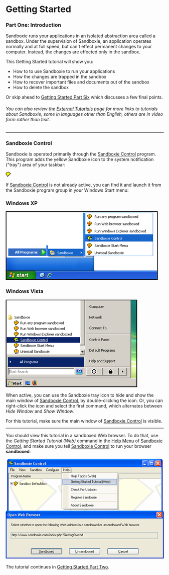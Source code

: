 # Getting Started

### Part One: Introduction

Sandboxie runs your applications in an isolated abstraction area called a sandbox. Under the supervision of Sandboxie, an application operates normally and at full speed, but can't effect permanent changes to your computer. Instead, the changes are effected only in the sandbox.

This Getting Started tutorial will show you:

  * How to to use Sandboxie to run your applications
  * How the changes are trapped in the sandbox
  * How to recover important files and documents out of the sandbox
  * How to delete the sandbox


Or skip ahead to [Getting Started Part Six](GettingStartedPartSix.md) which discusses a few final points.

###### You can also review the [External Tutorials](ExternalTutorials.md) page for more links to tutorials about Sandboxie, some in languages other than English, others are in video form rather than text.

* * *

### Sandboxie Control

Sandboxie is operated primarily through the [Sandboxie Control](SandboxieControl.md) program. This program adds the yellow Sandboxie icon to the system notification ("tray") area of your taskbar:

![](../Media/TrayIconEmpty.png)

If [Sandboxie Control](SandboxieControl.md) is not already active, you can find it and launch it from the Sandboxie program group in your Windows Start menu:

### Windows XP

![](../Media/StartMenuStartControl.png)</td>

### Windows Vista

![](../Media/StartMenuStartControlVista.png)</td>


When active, you can use the Sandboxie tray icon to hide and show the main window of [Sandboxie Control](SandboxieControl.md), by double-clicking the icon. Or, you can right-click the icon and select the first command, which alternates between _Hide Window_ and _Show Window_.

For this tutorial, make sure the main window of [Sandboxie Control](SandboxieControl.md) is visible.

* * *

You should view this tutorial in a sandboxed Web browser. To do that, use the _Getting Started Tutorial (Web)_ command in the [Help Menu](HelpMenu.md) of [Sandboxie Control](SandboxieControl.md), and make sure you tell [Sandboxie Control](SandboxieControl.md) to run your browser **sandboxed**:

![](../Media/OpenGettingStarted.png)

The tutorial continues in [Getting Started Part Two](GettingStartedPartTwo.md).
